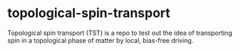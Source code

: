 # topological-spin-transport
Topological spin transport (TST) is a repo to test out the idea of transporting spin in a topological phase of matter by local, bias-free driving.
